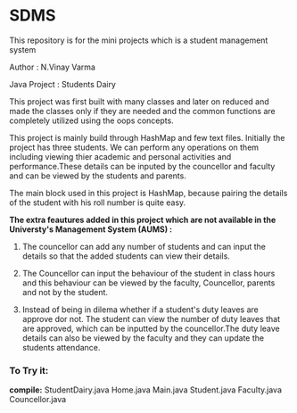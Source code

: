 # SDMS
This repository is for the mini projects which is a student management system

Author : N.Vinay Varma

Java Project : Students Dairy

This project was first built with many classes and later on reduced and made the classes
only if they are needed and the common functions are completely utilized using the oops concepts.

This project is mainly build through HashMap and few text files. Initially the project
has three students. We can perform any operations on them including viewing thier academic and
personal activities and performance.These details can be inputed by the councellor
and faculty and can be viewed by the students and parents.

The main block used in this project is HashMap, because pairing the details of the
student with his roll number is quite easy.

**The extra feautures added in this project which are not available in the Universty's Management System (AUMS) :**

1. The councellor can add any number of students and can input the details so that
the added students can view their details.

2. The Councellor can input the behaviour of the student in class hours and this
behaviour can be viewed by the faculty, Councellor, parents and not by the student.

3. Instead of being in dilema whether if a student's duty leaves are approve dor not.
The student can view the number of duty leaves that are approved, which can be
inputted by the councellor.The duty leave details can also be viewed by the faculty and they
can update the students attendance.


### To Try it:
**compile:** StudentDairy.java Home.java Main.java Student.java Faculty.java Councellor.java

